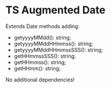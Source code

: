 # TS Augmented Date

Extends Date methods adding:
- getyyyyMMdd(): string;
- getyyyyMMddHHmmss(): string;
- getyyyyMMddHHmmssSSS(): string;
- getHHmmssSSS(): string;
- getHHmmss(): string;
- getHHmm(): string;

No additional dependencies!
